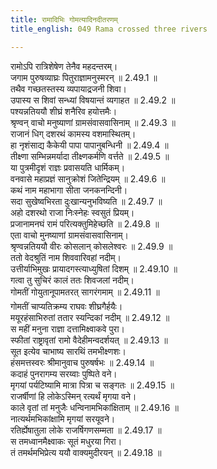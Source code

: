 ```yaml
---
title: रामादिभिः गोमत्यादिनदीतरणम्
title_english: 049 Rama crossed three rivers

---
```

<div class="audioEmbed"  caption="श्रीराम-हरिसीताराममूर्ति-घनपाठिभ्यां वचनम्" src="https://archive.org/download/Ramayana-recitation-Sriram-harisItArAmamUrti-Ghanapaati-v2/Kanda_2/Kanda_2_AYK-049-Gomathyadi_Naditharanam.mp3"></div>

  
रामोऽपि रात्रिशेषेण तेनैव महदन्तरम्।  
जगाम पुरुषव्याघ्रः पितुराज्ञामनुस्मरन् ॥ 2.49.1 ॥   
तथैव गच्छतस्तस्य व्यपायाद्रजनी शिवा।  
उपास्य स शिवां सन्ध्यां विषयान्तं व्यगाहत ॥ 2.49.2 ॥   
पश्यन्नतिययौ शीघ्रं शनैरिव हयोत्तमैः।  
श्रृण्वन् वाचो मनुष्याणां ग्रामसंवासवासिनाम् ॥ 2.49.3 ॥   
राजानं धिग् दशरथं कामस्य वशमास्थितम्।  
हा नृशंसाद्य कैकेयी पापा पापानुबन्धिनी ॥ 2.49.4 ॥   
तीक्ष्णा सम्भिन्नमर्यादा तीक्ष्णकर्मणि वर्त्तते ॥ 2.49.5 ॥   
या पुत्रमीदृशं राज्ञः प्रवासयति धार्मिकम्।  
वनवासे महाप्रज्ञं सानुक्रोशं जितेन्द्रियम् ॥ 2.49.6 ॥   
कथं नाम महाभागा सीता जनकनन्दिनी।  
सदा सुखेष्वभिरता दुःखान्यनुभविष्यति ॥ 2.49.7 ॥   
अहो दशरथो राजा निःस्नेहः स्वसुतं प्रियम्।  
प्रजानामनघं रामं परित्यक्तुमिहेच्छति ॥ 2.49.8 ॥   
एता वाचो मुनष्याणां ग्रामसंवासवासिनाम्।  
श्रृण्वन्नतिययौ वीरः कोसलान् कोसलेश्वरः ॥ 2.49.9 ॥   
ततो वेदश्रुतिं नाम शिववारिवहां नदीम्।  
उत्तीर्याभिमुखः प्रायादगस्त्याध्युषितां दिशम् ॥ 2.49.10 ॥   
गत्वा तु सुचिरं कालं ततः शिवजलां नदीम्।  
गोमतीं गोयुतानूपामतरत् सागरंगमाम् ॥ 2.49.11 ॥   
गोमतीं चाप्यतिक्रम्य राघवः शीघ्रगैर्हयैः।  
मयूरहंसाभिरुतां ततार स्यन्दिकां नदीम् ॥ 2.49.12 ॥   
स महीं मनुना राज्ञा दत्तामिक्ष्वाकवे पुरा।  
स्फीतां राष्ट्रावृतां रामो वैदेहीमन्वदर्शयत् ॥ 2.49.13 ॥   
सूत इत्येव चाभाष्य सारथिं तमभीक्ष्णशः।  
हंसमत्तस्वरः श्रीमानुवाच पुरुषर्षभः ॥ 2.49.14 ॥   
कदाहं पुनरागम्य सरय्वाः पुष्पिते वने।  
मृगयां पर्यटिष्यामि मात्रा पित्रा च सङ्गतः ॥ 2.49.15 ॥   
राजर्षीणां हि लोकेऽस्मिन् रत्यर्थं मृगया वने।  
काले वृतां तां मनुजैः धन्विनामभिकांक्षिताम् ॥ 2.49.16 ॥   
नात्यर्थमभिकांक्षामि मृगयां सरयूवने।  
रतिर्ह्येषातुला लोके राजर्षिगणसम्मता ॥ 2.49.17 ॥   
स तमध्वानमैक्ष्वाकः सूतं मधुरया गिरा।  
तं तमर्थमभिप्रेत्य ययौ वाक्यमुदीरयन् ॥ 2.49.18 ॥   